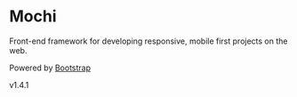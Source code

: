 # Mochi
Front-end framework for developing responsive, mobile first projects on the web.

Powered by [Bootstrap](http://getbootstrap.com/)

v1.4.1
